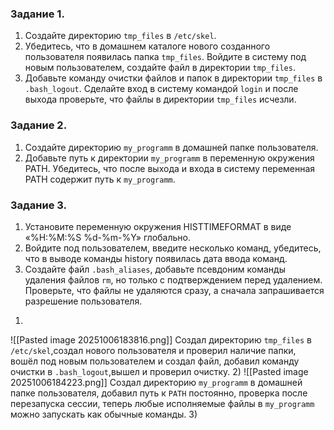 ### Задание 1.
1. Создайте директорию `tmp_files` в `/etc/skel`.
2. Убедитесь, что в домашнем каталоге нового созданного пользователя появилась папка `tmp_files`. Войдите в систему под новым пользователем, создайте файл в директории `tmp_files`.
3. Добавьте команду очистки файлов и папок в директории `tmp_files` в `.bash_logout`. Сделайте вход в систему командой `login` и после выхода проверьте, что файлы в директории `tmp_files` исчезли.
### Задание 2.
1. Создайте директорию `my_programm` в домашней папке пользователя.
2. Добавьте путь к директории `my_programm` в переменную окружения PATH. Убедитесь, что после выхода и входа в систему переменная PATH содержит путь к `my_programm`.
### Задание 3.
1. Установите переменную окружения HISTTIMEFORMAT в виде «%H:%M:%S %d-%m-%Y» глобально.
2. Войдите под пользователем, введите несколько команд, убедитесь, что в выводе команды history появилась дата ввода команд.
3. Создайте файл `.bash_aliases`, добавьте псевдоним команды удаления файлов `rm`, но только с подтверждением перед удалением. Проверьте, что файлы не удаляются сразу, а сначала запрашивается разрешение пользователя.
1)
![[Pasted image 20251006183816.png]]
Создал директорию `tmp_files` в `/etc/skel`,создал нового пользователя и проверил наличие папки, вошёл под новым пользователем и создал файл, добавил команду очистки в `.bash_logout`,вышел и проверил очистку.
2)
![[Pasted image 20251006184223.png]]
Создал директорию `my_programm` в домашней папке пользователя, добавил путь к `PATH` постоянно, проверка после перезапуска сессии, теперь любые исполняемые файлы в `my_programm` можно запускать как обычные команды.
3)


